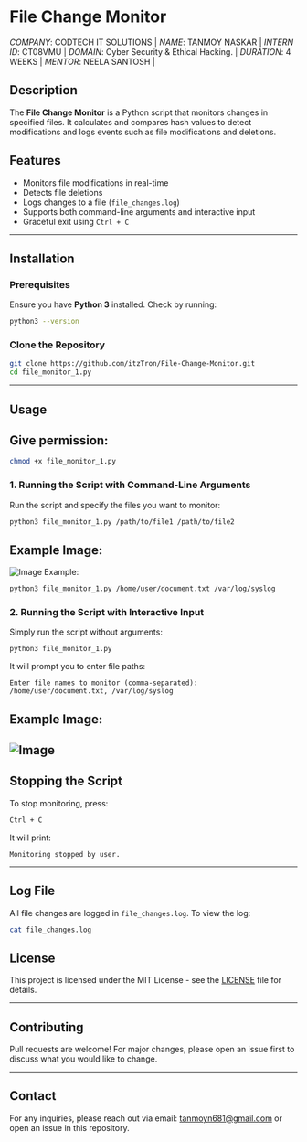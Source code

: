 # File Change Monitor
*COMPANY*: CODTECH IT SOLUTIONS |
*NAME*: TANMOY NASKAR |
*INTERN ID*: CT08VMU |
*DOMAIN*: Cyber Security & Ethical Hacking. | 
*DURATION*: 4 WEEKS |
*MENTOR*: NEELA SANTOSH |

## Description
The **File Change Monitor** is a Python script that monitors changes in specified files. It calculates and compares hash values to detect modifications and logs events such as file modifications and deletions.

## Features
- Monitors file modifications in real-time
- Detects file deletions
- Logs changes to a file (`file_changes.log`)
- Supports both command-line arguments and interactive input
- Graceful exit using `Ctrl + C`

---

## Installation
### **Prerequisites**
Ensure you have **Python 3** installed. Check by running:
```bash
python3 --version
```

### **Clone the Repository**
```bash
git clone https://github.com/itzTron/File-Change-Monitor.git
cd file_monitor_1.py
```

---

## Usage

## Give permission:
```bash
chmod +x file_monitor_1.py
```
### **1. Running the Script with Command-Line Arguments**
Run the script and specify the files you want to monitor:
```bash
python3 file_monitor_1.py /path/to/file1 /path/to/file2
```
## Example Image:
![Image](https://github.com/user-attachments/assets/b03dedcf-6c47-458b-87ac-b0decb8617c1)
Example:
```bash
python3 file_monitor_1.py /home/user/document.txt /var/log/syslog
```

### **2. Running the Script with Interactive Input**
Simply run the script without arguments:
```bash
python3 file_monitor_1.py
```
It will prompt you to enter file paths:
```
Enter file names to monitor (comma-separated):
/home/user/document.txt, /var/log/syslog
```
## Example Image:
![Image](https://github.com/user-attachments/assets/67f21168-3123-4c78-b056-bd6493da28ba)
---

## Stopping the Script
To stop monitoring, press:
```bash
Ctrl + C
```
It will print:
```
Monitoring stopped by user.
```

---

## Log File
All file changes are logged in `file_changes.log`. To view the log:
```bash
cat file_changes.log
```

## License
This project is licensed under the MIT License - see the [LICENSE](LICENSE) file for details.

---

## Contributing
Pull requests are welcome! For major changes, please open an issue first to discuss what you would like to change.

---

## Contact
For any inquiries, please reach out via email: tanmoyn681@gmail.com or open an issue in this repository.

